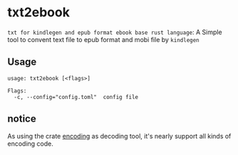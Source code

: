 # txt2ebook
`txt for kindlegen and epub format ebook base rust language`:
A Simple tool to convent text file to epub format and mobi file by `kindlegen`

## Usage
```
usage: txt2ebook [<flags>]

Flags:
  -c, --config="config.toml"  config file
```

## notice
As using the crate [encoding](https://crates.io/crates/encoding) as decoding tool, it's nearly support all kinds of encoding code.
